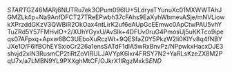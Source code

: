 $START$GZ46MARj6NUTRu7ek3OPum096lU+5LdryaTYunuXc01MXWWTAhJGMZLk4p+Na9AnfDFCT27TReEPwbh37cFAhs9EaXyhWbmevASje/mNVLiowkXPrzddGKzV3QWBiR2OkOax4ntLirK2uf6eAUpGcEEmwc0ApCtwPAU5vhYTuZRd5Y57FMHvlO+2/XUhYGyxU/AvSIk+4DFUv0ruG4PmosUj5uKKTco9ipeqs07AFpxq+Apxw6BC3UEboXuRczWt+9QESfaZ0Y5PkzW2li0KIYv8q4fNBYJXe1O/F6lfBOhEYSxioCr226a1ensSATdF1dIA5wRxBnvPz/NPpwkxHacxDJE3shvjd2xIN3RusmCP2tiRtZoVIRULJAVYpK6Ixr4FRSY7N2+YaRLsKzeZX8M2PqU7x/a7LMBN9YL9PXXghMtCF/OJkrX1IRgzMxkS$END$